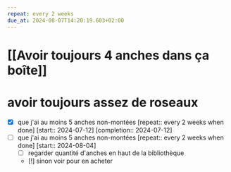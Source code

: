 ```yaml
---
repeat: every 2 weeks
due_at: 2024-08-07T14:20:19.603+02:00
---
```

# [[Avoir toujours 4 anches dans ça boîte]]
# avoir toujours assez de roseaux
- [X] que j'ai au moins 5 anches non-montées  [repeat:: every 2 weeks when done]  [start:: 2024-07-12]  [completion:: 2024-07-12]
- [ ] que j'ai au moins 5 anches non-montées  [repeat:: every 2 weeks when done]  [start:: 2024-08-04]
	- [ ] regarder quantité d'anches en haut de la bibliothèque
	- [!] sinon voir pour en acheter